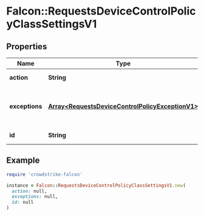 # Falcon::RequestsDeviceControlPolicyClassSettingsV1

## Properties

| Name | Type | Description | Notes |
| ---- | ---- | ----------- | ----- |
| **action** | **String** | Policy action |  |
| **exceptions** | [**Array&lt;RequestsDeviceControlPolicyExceptionV1&gt;**](RequestsDeviceControlPolicyExceptionV1.md) | Exceptions to the rules of this policy setting |  |
| **id** | **String** | USB Class id |  |

## Example

```ruby
require 'crowdstrike-falcon'

instance = Falcon::RequestsDeviceControlPolicyClassSettingsV1.new(
  action: null,
  exceptions: null,
  id: null
)
```

